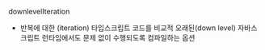 downlevelIteration
- 반복에 대한 (iteration) 타입스크립트 코드를 비교적 오래된(down level) 자바스크립트 런타임에서도 문제 없이 수행되도록 컴파일하는 옵션
